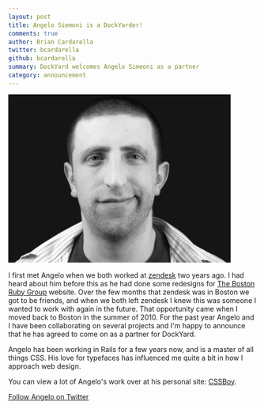 ```yaml
---
layout: post
title: Angelo Siemoni is a DockYarder!
comments: true
author: Brian Cardarella
twitter: bcardarella
github: bcardarella
summary: DockYard welcomes Angelo Simeoni as a partner
category: announcement
---
```


![Angelo Simeoni](/images/angelo-simeoni.png)

I first met Angelo when we both worked at [zendesk](http://zendesk.com) two years ago. I had heard about him before this as he had done some redesigns for [The Boston Ruby Group](http://bostonrb.org) website. Over the few months that zendesk was in Boston we got to be friends, and when we both left zendesk I knew this was someone I wanted to work with again in the future. That opportunity came when I moved back to Boston in the summer of 2010. For the past year Angelo and I have been collaborating on several projects and I'm happy to announce that he has agreed to come on as a partner for DockYard.

Angelo has been working in Rails for a few years now, and is a master of
all things CSS. His love for typefaces has influenced me quite a bit in
how I approach web design.

You can view a lot of Angelo's work over at his personal site:
[CSSBoy](http://cssboy.com).

[Follow Angelo on Twitter](http://twitter.com/cssboy)
